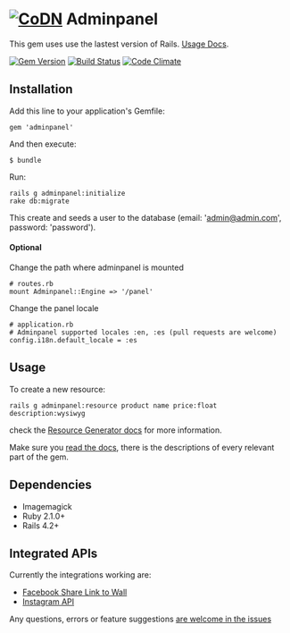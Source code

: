 # [![CoDN](http://cl.ly/image/130Q0E153d2G/codn180.png)](http://www.codn.mx "CoDN") Adminpanel

This gem uses use the lastest version of Rails. [Usage Docs](http://codn.github.io/adminpanel).

[![Gem Version](https://badge.fury.io/rb/adminpanel.svg)](http://badge.fury.io/rb/adminpanel)
[![Build Status](https://travis-ci.org/codn/adminpanel.svg?branch=master)](https://travis-ci.org/codn/adminpanel)
[![Code Climate](https://codeclimate.com/github/codn/adminpanel/badges/gpa.svg)](https://codeclimate.com/github/codn/adminpanel)
<!-- [![Dependency Status](https://gemnasium.com/codn/adminpanel.svg)](https://gemnasium.com/codn/adminpanel) -->
## Installation

Add this line to your application's Gemfile:

    gem 'adminpanel'

And then execute:

    $ bundle

Run:

    rails g adminpanel:initialize
    rake db:migrate
This create and seeds a user to the database (email: 'admin@admin.com', password: 'password').

#### Optional

Change the path where adminpanel is mounted

    # routes.rb
    mount Adminpanel::Engine => '/panel'

Change the panel locale

    # application.rb
    # Adminpanel supported locales :en, :es (pull requests are welcome)
    config.i18n.default_locale = :es

## Usage

To create a new resource:
```
rails g adminpanel:resource product name price:float description:wysiwyg
```
check the [Resource Generator docs](http://codn.github.io/adminpanel/generator/resource) for more information.

Make sure you [read the docs](http://codn.github.io/adminpanel), there is the descriptions of every relevant part of the gem.

## Dependencies

* Imagemagick
* Ruby 2.1.0+
* Rails 4.2+

## Integrated APIs

Currently the integrations working are:

* [Facebook Share Link to Wall](http://codn.github.io/adminpanel/module/facebook)
* [Instagram API](http://codn.github.io/adminpanel/module/instagram)

Any questions, errors or feature suggestions [are welcome in the issues](https://github.com/codn/adminpanel/issues/new)
